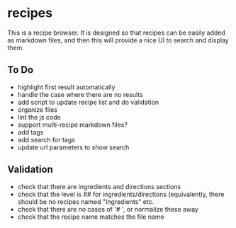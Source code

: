 # recipes

This is a recipe browser.  It is designed so that recipes can be easily added as markdown files, and
then this will provide a nice UI to search and display them.

## To Do

* highlight first result automatically
* handle the case where there are no results
* add script to update recipe list and do validation
* organize files
* lint the js code
* support multi-recipe markdown files?
* add tags
* add search for tags
* update url parameters to show search

## Validation

* check that there are ingredients and directions sections
* check that the level is ## for ingredients/directions (equivalently, there should be no recipes named "Ingredients" etc.
* check that there are no cases of '#  ', or normalize these away
* check that the recipe name matches the file name
